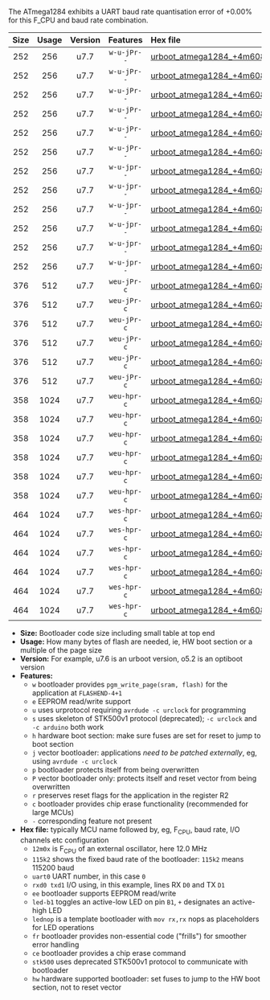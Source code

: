 The ATmega1284 exhibits a UART baud rate quantisation error of +0.00% for this F_CPU and baud rate combination.

|Size|Usage|Version|Features|Hex file|
|:-:|:-:|:-:|:-:|:--|
|252|256|u7.7|`w-u-jPr--`|[urboot_atmega1284_+4m608x_++19k2_uart0_rxd0_txd1_led+b0.hex](https://raw.githubusercontent.com/stefanrueger/urboot.hex/main/mcus/atmega1284/external_oscillator/fcpu_+4m608x/br_++19k2/urboot_atmega1284_+4m608x_++19k2_uart0_rxd0_txd1_led+b0.hex)|
|252|256|u7.7|`w-u-jPr--`|[urboot_atmega1284_+4m608x_++19k2_uart0_rxd0_txd1_led+b7.hex](https://raw.githubusercontent.com/stefanrueger/urboot.hex/main/mcus/atmega1284/external_oscillator/fcpu_+4m608x/br_++19k2/urboot_atmega1284_+4m608x_++19k2_uart0_rxd0_txd1_led+b7.hex)|
|252|256|u7.7|`w-u-jPr--`|[urboot_atmega1284_+4m608x_++19k2_uart0_rxd0_txd1_lednop.hex](https://raw.githubusercontent.com/stefanrueger/urboot.hex/main/mcus/atmega1284/external_oscillator/fcpu_+4m608x/br_++19k2/urboot_atmega1284_+4m608x_++19k2_uart0_rxd0_txd1_lednop.hex)|
|252|256|u7.7|`w-u-jPr--`|[urboot_atmega1284_+4m608x_++19k2_uart1_rxd2_txd3_led+b0.hex](https://raw.githubusercontent.com/stefanrueger/urboot.hex/main/mcus/atmega1284/external_oscillator/fcpu_+4m608x/br_++19k2/urboot_atmega1284_+4m608x_++19k2_uart1_rxd2_txd3_led+b0.hex)|
|252|256|u7.7|`w-u-jPr--`|[urboot_atmega1284_+4m608x_++19k2_uart1_rxd2_txd3_led+b7.hex](https://raw.githubusercontent.com/stefanrueger/urboot.hex/main/mcus/atmega1284/external_oscillator/fcpu_+4m608x/br_++19k2/urboot_atmega1284_+4m608x_++19k2_uart1_rxd2_txd3_led+b7.hex)|
|252|256|u7.7|`w-u-jPr--`|[urboot_atmega1284_+4m608x_++19k2_uart1_rxd2_txd3_lednop.hex](https://raw.githubusercontent.com/stefanrueger/urboot.hex/main/mcus/atmega1284/external_oscillator/fcpu_+4m608x/br_++19k2/urboot_atmega1284_+4m608x_++19k2_uart1_rxd2_txd3_lednop.hex)|
|252|256|u7.7|`w-u-jpr--`|[urboot_atmega1284_+4m608x_++19k2_uart0_rxd0_txd1_led+b0_fr.hex](https://raw.githubusercontent.com/stefanrueger/urboot.hex/main/mcus/atmega1284/external_oscillator/fcpu_+4m608x/br_++19k2/urboot_atmega1284_+4m608x_++19k2_uart0_rxd0_txd1_led+b0_fr.hex)|
|252|256|u7.7|`w-u-jpr--`|[urboot_atmega1284_+4m608x_++19k2_uart0_rxd0_txd1_led+b7_fr.hex](https://raw.githubusercontent.com/stefanrueger/urboot.hex/main/mcus/atmega1284/external_oscillator/fcpu_+4m608x/br_++19k2/urboot_atmega1284_+4m608x_++19k2_uart0_rxd0_txd1_led+b7_fr.hex)|
|252|256|u7.7|`w-u-jpr--`|[urboot_atmega1284_+4m608x_++19k2_uart0_rxd0_txd1_lednop_fr.hex](https://raw.githubusercontent.com/stefanrueger/urboot.hex/main/mcus/atmega1284/external_oscillator/fcpu_+4m608x/br_++19k2/urboot_atmega1284_+4m608x_++19k2_uart0_rxd0_txd1_lednop_fr.hex)|
|252|256|u7.7|`w-u-jpr--`|[urboot_atmega1284_+4m608x_++19k2_uart1_rxd2_txd3_led+b0_fr.hex](https://raw.githubusercontent.com/stefanrueger/urboot.hex/main/mcus/atmega1284/external_oscillator/fcpu_+4m608x/br_++19k2/urboot_atmega1284_+4m608x_++19k2_uart1_rxd2_txd3_led+b0_fr.hex)|
|252|256|u7.7|`w-u-jpr--`|[urboot_atmega1284_+4m608x_++19k2_uart1_rxd2_txd3_led+b7_fr.hex](https://raw.githubusercontent.com/stefanrueger/urboot.hex/main/mcus/atmega1284/external_oscillator/fcpu_+4m608x/br_++19k2/urboot_atmega1284_+4m608x_++19k2_uart1_rxd2_txd3_led+b7_fr.hex)|
|252|256|u7.7|`w-u-jpr--`|[urboot_atmega1284_+4m608x_++19k2_uart1_rxd2_txd3_lednop_fr.hex](https://raw.githubusercontent.com/stefanrueger/urboot.hex/main/mcus/atmega1284/external_oscillator/fcpu_+4m608x/br_++19k2/urboot_atmega1284_+4m608x_++19k2_uart1_rxd2_txd3_lednop_fr.hex)|
|376|512|u7.7|`weu-jPr-c`|[urboot_atmega1284_+4m608x_++19k2_uart0_rxd0_txd1_ee_led+b0_fr_ce.hex](https://raw.githubusercontent.com/stefanrueger/urboot.hex/main/mcus/atmega1284/external_oscillator/fcpu_+4m608x/br_++19k2/urboot_atmega1284_+4m608x_++19k2_uart0_rxd0_txd1_ee_led+b0_fr_ce.hex)|
|376|512|u7.7|`weu-jPr-c`|[urboot_atmega1284_+4m608x_++19k2_uart0_rxd0_txd1_ee_led+b7_fr_ce.hex](https://raw.githubusercontent.com/stefanrueger/urboot.hex/main/mcus/atmega1284/external_oscillator/fcpu_+4m608x/br_++19k2/urboot_atmega1284_+4m608x_++19k2_uart0_rxd0_txd1_ee_led+b7_fr_ce.hex)|
|376|512|u7.7|`weu-jPr-c`|[urboot_atmega1284_+4m608x_++19k2_uart0_rxd0_txd1_ee_lednop_fr_ce.hex](https://raw.githubusercontent.com/stefanrueger/urboot.hex/main/mcus/atmega1284/external_oscillator/fcpu_+4m608x/br_++19k2/urboot_atmega1284_+4m608x_++19k2_uart0_rxd0_txd1_ee_lednop_fr_ce.hex)|
|376|512|u7.7|`weu-jPr-c`|[urboot_atmega1284_+4m608x_++19k2_uart1_rxd2_txd3_ee_led+b0_fr_ce.hex](https://raw.githubusercontent.com/stefanrueger/urboot.hex/main/mcus/atmega1284/external_oscillator/fcpu_+4m608x/br_++19k2/urboot_atmega1284_+4m608x_++19k2_uart1_rxd2_txd3_ee_led+b0_fr_ce.hex)|
|376|512|u7.7|`weu-jPr-c`|[urboot_atmega1284_+4m608x_++19k2_uart1_rxd2_txd3_ee_led+b7_fr_ce.hex](https://raw.githubusercontent.com/stefanrueger/urboot.hex/main/mcus/atmega1284/external_oscillator/fcpu_+4m608x/br_++19k2/urboot_atmega1284_+4m608x_++19k2_uart1_rxd2_txd3_ee_led+b7_fr_ce.hex)|
|376|512|u7.7|`weu-jPr-c`|[urboot_atmega1284_+4m608x_++19k2_uart1_rxd2_txd3_ee_lednop_fr_ce.hex](https://raw.githubusercontent.com/stefanrueger/urboot.hex/main/mcus/atmega1284/external_oscillator/fcpu_+4m608x/br_++19k2/urboot_atmega1284_+4m608x_++19k2_uart1_rxd2_txd3_ee_lednop_fr_ce.hex)|
|358|1024|u7.7|`weu-hpr-c`|[urboot_atmega1284_+4m608x_++19k2_uart0_rxd0_txd1_ee_led+b0_fr_ce_hw.hex](https://raw.githubusercontent.com/stefanrueger/urboot.hex/main/mcus/atmega1284/external_oscillator/fcpu_+4m608x/br_++19k2/urboot_atmega1284_+4m608x_++19k2_uart0_rxd0_txd1_ee_led+b0_fr_ce_hw.hex)|
|358|1024|u7.7|`weu-hpr-c`|[urboot_atmega1284_+4m608x_++19k2_uart0_rxd0_txd1_ee_led+b7_fr_ce_hw.hex](https://raw.githubusercontent.com/stefanrueger/urboot.hex/main/mcus/atmega1284/external_oscillator/fcpu_+4m608x/br_++19k2/urboot_atmega1284_+4m608x_++19k2_uart0_rxd0_txd1_ee_led+b7_fr_ce_hw.hex)|
|358|1024|u7.7|`weu-hpr-c`|[urboot_atmega1284_+4m608x_++19k2_uart0_rxd0_txd1_ee_lednop_fr_ce_hw.hex](https://raw.githubusercontent.com/stefanrueger/urboot.hex/main/mcus/atmega1284/external_oscillator/fcpu_+4m608x/br_++19k2/urboot_atmega1284_+4m608x_++19k2_uart0_rxd0_txd1_ee_lednop_fr_ce_hw.hex)|
|358|1024|u7.7|`weu-hpr-c`|[urboot_atmega1284_+4m608x_++19k2_uart1_rxd2_txd3_ee_led+b0_fr_ce_hw.hex](https://raw.githubusercontent.com/stefanrueger/urboot.hex/main/mcus/atmega1284/external_oscillator/fcpu_+4m608x/br_++19k2/urboot_atmega1284_+4m608x_++19k2_uart1_rxd2_txd3_ee_led+b0_fr_ce_hw.hex)|
|358|1024|u7.7|`weu-hpr-c`|[urboot_atmega1284_+4m608x_++19k2_uart1_rxd2_txd3_ee_led+b7_fr_ce_hw.hex](https://raw.githubusercontent.com/stefanrueger/urboot.hex/main/mcus/atmega1284/external_oscillator/fcpu_+4m608x/br_++19k2/urboot_atmega1284_+4m608x_++19k2_uart1_rxd2_txd3_ee_led+b7_fr_ce_hw.hex)|
|358|1024|u7.7|`weu-hpr-c`|[urboot_atmega1284_+4m608x_++19k2_uart1_rxd2_txd3_ee_lednop_fr_ce_hw.hex](https://raw.githubusercontent.com/stefanrueger/urboot.hex/main/mcus/atmega1284/external_oscillator/fcpu_+4m608x/br_++19k2/urboot_atmega1284_+4m608x_++19k2_uart1_rxd2_txd3_ee_lednop_fr_ce_hw.hex)|
|464|1024|u7.7|`wes-hpr-c`|[urboot_atmega1284_+4m608x_++19k2_uart0_rxd0_txd1_ee_led+b0_fr_ce_stk500_hw.hex](https://raw.githubusercontent.com/stefanrueger/urboot.hex/main/mcus/atmega1284/external_oscillator/fcpu_+4m608x/br_++19k2/urboot_atmega1284_+4m608x_++19k2_uart0_rxd0_txd1_ee_led+b0_fr_ce_stk500_hw.hex)|
|464|1024|u7.7|`wes-hpr-c`|[urboot_atmega1284_+4m608x_++19k2_uart0_rxd0_txd1_ee_led+b7_fr_ce_stk500_hw.hex](https://raw.githubusercontent.com/stefanrueger/urboot.hex/main/mcus/atmega1284/external_oscillator/fcpu_+4m608x/br_++19k2/urboot_atmega1284_+4m608x_++19k2_uart0_rxd0_txd1_ee_led+b7_fr_ce_stk500_hw.hex)|
|464|1024|u7.7|`wes-hpr-c`|[urboot_atmega1284_+4m608x_++19k2_uart0_rxd0_txd1_ee_lednop_fr_ce_stk500_hw.hex](https://raw.githubusercontent.com/stefanrueger/urboot.hex/main/mcus/atmega1284/external_oscillator/fcpu_+4m608x/br_++19k2/urboot_atmega1284_+4m608x_++19k2_uart0_rxd0_txd1_ee_lednop_fr_ce_stk500_hw.hex)|
|464|1024|u7.7|`wes-hpr-c`|[urboot_atmega1284_+4m608x_++19k2_uart1_rxd2_txd3_ee_led+b0_fr_ce_stk500_hw.hex](https://raw.githubusercontent.com/stefanrueger/urboot.hex/main/mcus/atmega1284/external_oscillator/fcpu_+4m608x/br_++19k2/urboot_atmega1284_+4m608x_++19k2_uart1_rxd2_txd3_ee_led+b0_fr_ce_stk500_hw.hex)|
|464|1024|u7.7|`wes-hpr-c`|[urboot_atmega1284_+4m608x_++19k2_uart1_rxd2_txd3_ee_led+b7_fr_ce_stk500_hw.hex](https://raw.githubusercontent.com/stefanrueger/urboot.hex/main/mcus/atmega1284/external_oscillator/fcpu_+4m608x/br_++19k2/urboot_atmega1284_+4m608x_++19k2_uart1_rxd2_txd3_ee_led+b7_fr_ce_stk500_hw.hex)|
|464|1024|u7.7|`wes-hpr-c`|[urboot_atmega1284_+4m608x_++19k2_uart1_rxd2_txd3_ee_lednop_fr_ce_stk500_hw.hex](https://raw.githubusercontent.com/stefanrueger/urboot.hex/main/mcus/atmega1284/external_oscillator/fcpu_+4m608x/br_++19k2/urboot_atmega1284_+4m608x_++19k2_uart1_rxd2_txd3_ee_lednop_fr_ce_stk500_hw.hex)|

- **Size:** Bootloader code size including small table at top end
- **Usage:** How many bytes of flash are needed, ie, HW boot section or a multiple of the page size
- **Version:** For example, u7.6 is an urboot version, o5.2 is an optiboot version
- **Features:**
  + `w` bootloader provides `pgm_write_page(sram, flash)` for the application at `FLASHEND-4+1`
  + `e` EEPROM read/write support
  + `u` uses urprotocol requiring `avrdude -c urclock` for programming
  + `s` uses skeleton of STK500v1 protocol (deprecated); `-c urclock` and `-c arduino` both work
  + `h` hardware boot section: make sure fuses are set for reset to jump to boot section
  + `j` vector bootloader: applications *need to be patched externally*, eg, using `avrdude -c urclock`
  + `p` bootloader protects itself from being overwritten
  + `P` vector bootloader only: protects itself and reset vector from being overwritten
  + `r` preserves reset flags for the application in the register R2
  + `c` bootloader provides chip erase functionality (recommended for large MCUs)
  + `-` corresponding feature not present
- **Hex file:** typically MCU name followed by, eg, F<sub>CPU</sub>, baud rate, I/O channels etc configuration
  + `12m0x` is F<sub>CPU</sub> of an external oscillator, here 12.0 MHz
  + `115k2` shows the fixed baud rate of the bootloader: `115k2` means 115200 baud
  + `uart0` UART number, in this case `0`
  + `rxd0 txd1` I/O using, in this example, lines RX `D0` and TX `D1`
  + `ee` bootloader supports EEPROM read/write
  + `led-b1` toggles an active-low LED on pin `B1`, `+` designates an active-high LED
  + `lednop` is a template bootloader with `mov rx,rx` nops as placeholders for LED operations
  + `fr` bootloader provides non-essential code ("frills") for smoother error handling
  + `ce` bootloader provides a chip erase command
  + `stk500` uses deprecated STK500v1 protocol to communicate with bootloader
  + `hw` hardware supported bootloader: set fuses to jump to the HW boot section, not to reset vector
